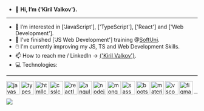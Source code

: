 - 👋 **Hi, I’m {'Kiril Valkov'}.**
- ---
- 👀 I’m interested in ['JavaScript'], ['TypeScript'], ['React'] and ['Web Development'].
- 🌱 I've finished ['JS Web Development'] training @[SoftUni](https://github.com/SoftUni).
- 🖱️ I'm currently improving my JS, TS and Web Development Skills.
- 📫 How to reach me / LinkedIn -> [{'Kiril Valkov'}](https://www.linkedin.com/in/kiril-valkov-26a75a37/).
- 💻 Technologies:

<hr>
<img align="left" alt="javascriptIcon" width="35px" src="https://img.icons8.com/color/50/000000/javascript--v1.png"/>
<img align="left" alt="typescriptIcon" width="35px" src="https://img.icons8.com/color/48/typescript.png"/>
<img align="left" alt="htmlIcon" width="35px" src="https://img.icons8.com/color/48/000000/html-5--v1.png"/>
<img align="left" alt="cssIcon" width="35px" src="https://img.icons8.com/color/48/000000/css3.png"/>
<img align="left" alt="reactIcon" width="35px" src="https://upload.wikimedia.org/wikipedia/commons/thumb/a/a7/React-icon.svg/1280px-React-icon.svg.png"/>
<img align="left" alt="angularIcon" width="35px" src="https://img.icons8.com/color/344/angularjs.png"/>
<img align="left" alt="nodejsIcon" width="35px" src="https://img.icons8.com/fluency/344/node-js.png"/>
<img align="left" alt="mongodbIcon" width="35px" src="https://img.icons8.com/color/344/mongodb.png"/>
<img align="left" alt="sass" width="35" src="https://img.icons8.com/color/48/sass.png""/>
<img align="left" alt="bootstrap" width="35px" src="https://img.icons8.com/color/48/bootstrap--v2.png"/>
<img align="left" alt="materialUiIcon" width="35px" src="https://img.icons8.com/color/48/material-ui.png"/>
<img align="left" alt="vscodeIcon" width="35px" src="https://img.icons8.com/fluency/48/000000/visual-studio-code-2019.png"/>
<img align="left" alt="figma" width="35px" src="https://img.icons8.com/office/40/figma.png"/>
<br />
<hr>

[![](https://visitcount.itsvg.in/api?id=KikoXtreme&icon=4&color=0)](https://visitcount.itsvg.in)

<!---
KikoXtreme/KikoXtreme is a ✨ special ✨ repository because its `README.md` (this file) appears on your GitHub profile.
You can click the Preview link to take a look at your changes.
--->

